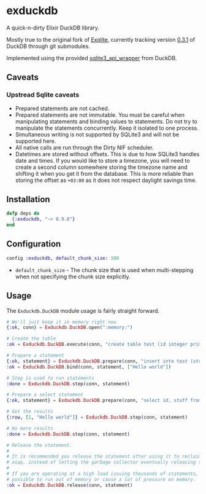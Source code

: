 # exduckdb

A quick-n-dirty Elixir DuckDB library.

Mostly true to the original fork of [Exqlite](https://github.com/elixir-sqlite/exqlite), currently tracking version [0.3.1](https://github.com/duckdb/duckdb/releases/tag/v0.3.1) of DuckDB through git submodules.

Implemented using the provided [sqlite3_api_wrapper](https://github.com/duckdb/duckdb/tree/master/tools/sqlite3_api_wrapper) from DuckDB.

## Caveats

### Upstread Sqlite caveats
* Prepared statements are not cached.
* Prepared statements are not immutable. You must be careful when manipulating
  statements and binding values to statements. Do not try to manipulate the
  statements concurrently. Keep it isolated to one process.
* Simultaneous writing is not supported by SQLite3 and will not be supported
  here.
* All native calls are run through the Dirty NIF scheduler.
* Datetimes are stored without offsets. This is due to how SQLite3 handles date
  and times. If you would like to store a timezone, you will need to create a
  second column somewhere storing the timezone name and shifting it when you
  get it from the database. This is more reliable than storing the offset as
  `+03:00` as it does not respect daylight savings time.


## Installation

```elixir
defp deps do
  {:exduckdb, "~> 0.9.0"}
end
```


## Configuration

```elixir
config :exduckdb, default_chunk_size: 100
```

* `default_chunk_size` - The chunk size that is used when multi-stepping when
  not specifying the chunk size explicitly.


## Usage

The `Exduckdb.DuckDB` module usage is fairly straight forward.

```elixir
# We'll just keep it in memory right now
{:ok, conn} = Exduckdb.DuckDB.open(":memory:")

# Create the table
:ok = Exduckdb.DuckDB.execute(conn, "create table test (id integer primary key, stuff text)");

# Prepare a statement
{:ok, statement} = Exduckdb.DuckDB.prepare(conn, "insert into test (stuff) values (?1)")
:ok = Exduckdb.DuckDB.bind(conn, statement, ["Hello world"])

# Step is used to run statements
:done = Exduckdb.DuckDB.step(conn, statement)

# Prepare a select statement
{:ok, statement} = Exduckdb.DuckDB.prepare(conn, "select id, stuff from test");

# Get the results
{:row, [1, "Hello world"]} = Exduckdb.DuckDB.step(conn, statement)

# No more results
:done = Exduckdb.DuckDB.step(conn, statement)

# Release the statement.
#
# It is recommended you release the statement after using it to reclaim the memory
# asap, instead of letting the garbage collector eventually releasing the statement.
#
# If you are operating at a high load issuing thousands of statements, it would be
# possible to run out of memory or cause a lot of pressure on memory.
:ok = Exduckdb.DuckDB.release(conn, statement)
```

